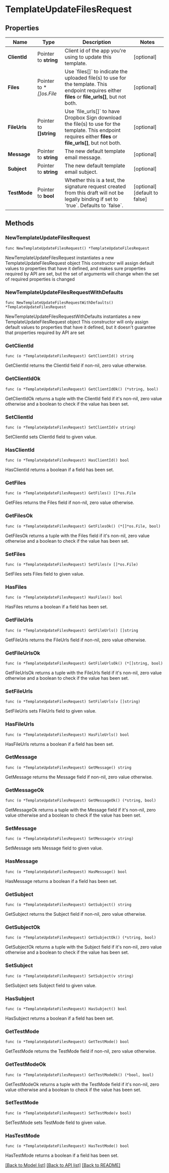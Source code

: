 # TemplateUpdateFilesRequest

## Properties

Name | Type | Description | Notes
------------ | ------------- | ------------- | -------------
**ClientId** | Pointer to **string** | Client id of the app you&#39;re using to update this template. | [optional] 
**Files** | Pointer to **[]*os.File** | Use &#x60;files[]&#x60; to indicate the uploaded file(s) to use for the template.  This endpoint requires either **files** or **file_urls[]**, but not both. | [optional] 
**FileUrls** | Pointer to **[]string** | Use &#x60;file_urls[]&#x60; to have Dropbox Sign download the file(s) to use for the template.  This endpoint requires either **files** or **file_urls[]**, but not both. | [optional] 
**Message** | Pointer to **string** | The new default template email message. | [optional] 
**Subject** | Pointer to **string** | The new default template email subject. | [optional] 
**TestMode** | Pointer to **bool** | Whether this is a test, the signature request created from this draft will not be legally binding if set to &#x60;true&#x60;. Defaults to &#x60;false&#x60;. | [optional] [default to false]

## Methods

### NewTemplateUpdateFilesRequest

`func NewTemplateUpdateFilesRequest() *TemplateUpdateFilesRequest`

NewTemplateUpdateFilesRequest instantiates a new TemplateUpdateFilesRequest object
This constructor will assign default values to properties that have it defined,
and makes sure properties required by API are set, but the set of arguments
will change when the set of required properties is changed

### NewTemplateUpdateFilesRequestWithDefaults

`func NewTemplateUpdateFilesRequestWithDefaults() *TemplateUpdateFilesRequest`

NewTemplateUpdateFilesRequestWithDefaults instantiates a new TemplateUpdateFilesRequest object
This constructor will only assign default values to properties that have it defined,
but it doesn't guarantee that properties required by API are set

### GetClientId

`func (o *TemplateUpdateFilesRequest) GetClientId() string`

GetClientId returns the ClientId field if non-nil, zero value otherwise.

### GetClientIdOk

`func (o *TemplateUpdateFilesRequest) GetClientIdOk() (*string, bool)`

GetClientIdOk returns a tuple with the ClientId field if it's non-nil, zero value otherwise
and a boolean to check if the value has been set.

### SetClientId

`func (o *TemplateUpdateFilesRequest) SetClientId(v string)`

SetClientId sets ClientId field to given value.

### HasClientId

`func (o *TemplateUpdateFilesRequest) HasClientId() bool`

HasClientId returns a boolean if a field has been set.

### GetFiles

`func (o *TemplateUpdateFilesRequest) GetFiles() []*os.File`

GetFiles returns the Files field if non-nil, zero value otherwise.

### GetFilesOk

`func (o *TemplateUpdateFilesRequest) GetFilesOk() (*[]*os.File, bool)`

GetFilesOk returns a tuple with the Files field if it's non-nil, zero value otherwise
and a boolean to check if the value has been set.

### SetFiles

`func (o *TemplateUpdateFilesRequest) SetFiles(v []*os.File)`

SetFiles sets Files field to given value.

### HasFiles

`func (o *TemplateUpdateFilesRequest) HasFiles() bool`

HasFiles returns a boolean if a field has been set.

### GetFileUrls

`func (o *TemplateUpdateFilesRequest) GetFileUrls() []string`

GetFileUrls returns the FileUrls field if non-nil, zero value otherwise.

### GetFileUrlsOk

`func (o *TemplateUpdateFilesRequest) GetFileUrlsOk() (*[]string, bool)`

GetFileUrlsOk returns a tuple with the FileUrls field if it's non-nil, zero value otherwise
and a boolean to check if the value has been set.

### SetFileUrls

`func (o *TemplateUpdateFilesRequest) SetFileUrls(v []string)`

SetFileUrls sets FileUrls field to given value.

### HasFileUrls

`func (o *TemplateUpdateFilesRequest) HasFileUrls() bool`

HasFileUrls returns a boolean if a field has been set.

### GetMessage

`func (o *TemplateUpdateFilesRequest) GetMessage() string`

GetMessage returns the Message field if non-nil, zero value otherwise.

### GetMessageOk

`func (o *TemplateUpdateFilesRequest) GetMessageOk() (*string, bool)`

GetMessageOk returns a tuple with the Message field if it's non-nil, zero value otherwise
and a boolean to check if the value has been set.

### SetMessage

`func (o *TemplateUpdateFilesRequest) SetMessage(v string)`

SetMessage sets Message field to given value.

### HasMessage

`func (o *TemplateUpdateFilesRequest) HasMessage() bool`

HasMessage returns a boolean if a field has been set.

### GetSubject

`func (o *TemplateUpdateFilesRequest) GetSubject() string`

GetSubject returns the Subject field if non-nil, zero value otherwise.

### GetSubjectOk

`func (o *TemplateUpdateFilesRequest) GetSubjectOk() (*string, bool)`

GetSubjectOk returns a tuple with the Subject field if it's non-nil, zero value otherwise
and a boolean to check if the value has been set.

### SetSubject

`func (o *TemplateUpdateFilesRequest) SetSubject(v string)`

SetSubject sets Subject field to given value.

### HasSubject

`func (o *TemplateUpdateFilesRequest) HasSubject() bool`

HasSubject returns a boolean if a field has been set.

### GetTestMode

`func (o *TemplateUpdateFilesRequest) GetTestMode() bool`

GetTestMode returns the TestMode field if non-nil, zero value otherwise.

### GetTestModeOk

`func (o *TemplateUpdateFilesRequest) GetTestModeOk() (*bool, bool)`

GetTestModeOk returns a tuple with the TestMode field if it's non-nil, zero value otherwise
and a boolean to check if the value has been set.

### SetTestMode

`func (o *TemplateUpdateFilesRequest) SetTestMode(v bool)`

SetTestMode sets TestMode field to given value.

### HasTestMode

`func (o *TemplateUpdateFilesRequest) HasTestMode() bool`

HasTestMode returns a boolean if a field has been set.


[[Back to Model list]](../README.md#documentation-for-models) [[Back to API list]](../README.md#documentation-for-api-endpoints) [[Back to README]](../README.md)


